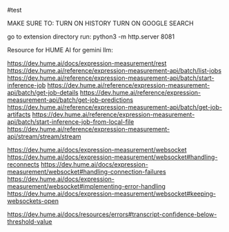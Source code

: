 #test


MAKE SURE TO:
    TURN ON HISTORY
    TURN ON GOOGLE SEARCH

go to extension directory
run:
python3 -m http.server 8081

Resource for HUME AI for gemini llm:

https://dev.hume.ai/docs/expression-measurement/rest
https://dev.hume.ai/reference/expression-measurement-api/batch/list-jobs
https://dev.hume.ai/reference/expression-measurement-api/batch/start-inference-job
https://dev.hume.ai/reference/expression-measurement-api/batch/get-job-details
https://dev.hume.ai/reference/expression-measurement-api/batch/get-job-predictions
https://dev.hume.ai/reference/expression-measurement-api/batch/get-job-artifacts
https://dev.hume.ai/reference/expression-measurement-api/batch/start-inference-job-from-local-file
https://dev.hume.ai/reference/expression-measurement-api/stream/stream/stream

https://dev.hume.ai/docs/expression-measurement/websocket
https://dev.hume.ai/docs/expression-measurement/websocket#handling-reconnects
https://dev.hume.ai/docs/expression-measurement/websocket#handling-connection-failures
https://dev.hume.ai/docs/expression-measurement/websocket#implementing-error-handling
https://dev.hume.ai/docs/expression-measurement/websocket#keeping-websockets-open

https://dev.hume.ai/docs/resources/errors#transcript-confidence-below-threshold-value